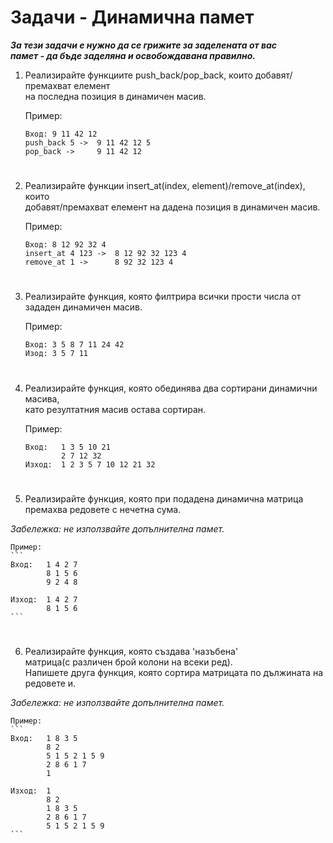 # **Задачи - Динамична памет**

***За тези задачи е нужно да се грижите за заделената от вас***<br>
***памет - да бъде заделяна и освобождавана правилно.<br>***

1. Реализирайте функциите push_back/pop_back, които добавят/премахват елемент<br>
на последна позиция в динамичен масив.<br>

    Пример:
    ```
    Вход: 9 11 42 12
    push_back 5 ->  9 11 42 12 5
    pop_back ->     9 11 42 12
    ```
#
2. Реализирайте функции insert_at(index, element)/remove_at(index), които<br>
добавят/премахват елемент на дадена позиция в динамичен масив.<br>

    Пример:
    ```
    Вход: 8 12 92 32 4
    insert_at 4 123 ->  8 12 92 32 123 4
    remove_at 1 ->      8 92 32 123 4
    ```
#
3. Реализирайте функция, която филтрира всички прости числа от зададен динамичен масив.<br>

    Пример:
    ```
    Вход: 3 5 8 7 11 24 42
    Изод: 3 5 7 11
    ```
#
4. Реализирайте функция, която обединява два сортирани динамични масива,<br>
като резултатния масив остава сортиран.<br>

    Пример:
    ```
    Вход:   1 3 5 10 21
            2 7 12 32
    Изход:  1 2 3 5 7 10 12 21 32
    ```
#
5. Реализирайте функция, която при подадена динамична матрица<br>
премахва редовете с нечетна сума.<br>

*Забележка: не използвайте допълнителна памет.*<br>

    Пример:
    ```
    Вход:   1 4 2 7
            8 1 5 6
            9 2 4 8

    Изход:  1 4 2 7
            8 1 5 6
    ```
#
6. Реализирайте функция, която създава 'назъбена' <br>
матрица(с различен брой колони на всеки ред).<br>
Напишете друга функция, която сортира матрицата по дължината на редовете и.<br>

*Забележка: не използвайте допълнителна памет.*<br>

    Пример:
    ```
    Вход:   1 8 3 5
            8 2
            5 1 5 2 1 5 9
            2 8 6 1 7
            1

    Изход:  1
            8 2
            1 8 3 5
            2 8 6 1 7
            5 1 5 2 1 5 9
    ```
#
